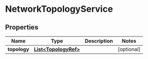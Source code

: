 
# NetworkTopologyService

## Properties
Name | Type | Description | Notes
------------ | ------------- | ------------- | -------------
**topology** | [**List&lt;TopologyRef&gt;**](TopologyRef.md) |  |  [optional]



